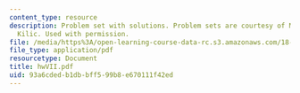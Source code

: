```yaml
---
content_type: resource
description: Problem set with solutions. Problem sets are courtesy of Mustafa Sabri
  Kilic. Used with permission.
file: /media/https%3A/open-learning-course-data-rc.s3.amazonaws.com/18-305-advanced-analytic-methods-in-science-and-engineering-fall-2004/93a6cdedb1dbbff599b8e670111f42ed_hwVII.pdf
file_type: application/pdf
resourcetype: Document
title: hwVII.pdf
uid: 93a6cded-b1db-bff5-99b8-e670111f42ed
---
```

